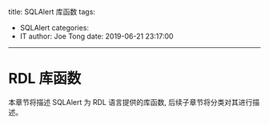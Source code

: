 title: SQLAlert 库函数
tags:
  - SQLAlert
categories:
  - IT
author: Joe Tong
date: 2019-06-21 23:17:00
---

# RDL 库函数
本章节将描述 SQLAlert 为 RDL 语言提供的库函数, 后续子章节将分类对其进行描述。
